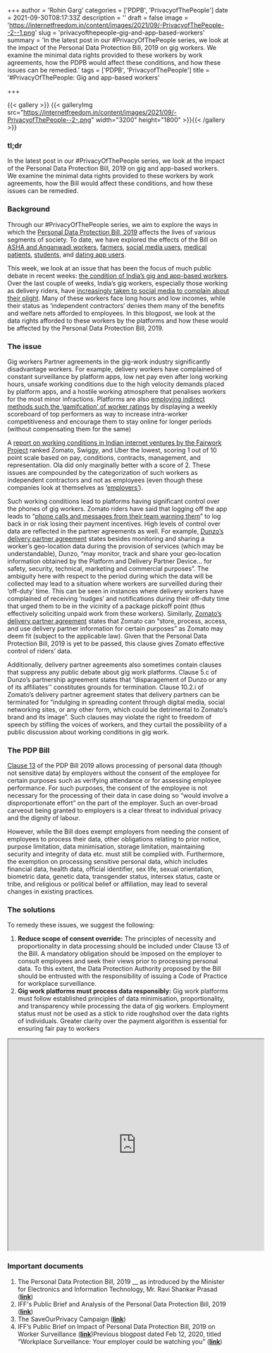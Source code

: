 +++
author = 'Rohin Garg'
categories = ['PDPB', 'PrivacyofThePeople']
date = 2021-09-30T08:17:33Z
description = ''
draft = false
image = 'https://internetfreedom.in/content/images/2021/09/-PrivacyofThePeople--2--1.png'
slug = 'privacyofthepeople-gig-and-app-based-workers'
summary = 'In the latest post in our #PrivacyOfThePeople series, we look at the impact of the Personal Data Protection Bill, 2019 on gig workers. We examine the minimal data rights provided to these workers by work agreements, how the PDPB would affect these conditions, and how these issues can be remedied.'
tags = ['PDPB', 'PrivacyofThePeople']
title = '#PrivacyOfThePeople: Gig and app-based workers'

+++


{{< gallery >}}
{{< galleryImg  src="https://internetfreedom.in/content/images/2021/09/-PrivacyofThePeople--2-.png" width="3200" height="1800" >}}{{< /gallery >}}

>>>> <form><script src="https://checkout.razorpay.com/v1/payment-button.js" data-payment_button_id="pl_HLkgeWGQLMuddp" async> </script> </form>

### tl;dr

In the latest post in our #PrivacyOfThePeople series, we look at the impact of the Personal Data Protection Bill, 2019 on gig and app-based workers. We examine the minimal data rights provided to these workers by work agreements, how the Bill would affect these conditions, and how these issues can be remedied.

### Background

Through our #PrivacyOfThePeople series, we aim to explore the ways in which the [Personal Data Protection Bill, 2019](http://164.100.47.4/BillsTexts/LSBillTexts/Asintroduced/373_2019_LS_Eng.pdf) affects the lives of various segments of society. To date, we have explored the effects of the Bill on [ASHA and Anganwadi workers](https://internetfreedom.in/privacyofthepeople-asha-workers-and-employee-surveillance/), [farmers](https://internetfreedom.in/privacy-of-the-people-agristack-and-farmer-issues/), [social media users](https://internetfreedom.in/privacyofthepeople-social-media-users/), [medical patients](https://internetfreedom.in/will-indias-healthcare-data-be-protected-privacy-of-the-people/), [students](https://internetfreedom.in/why-student-data-should-be-students-data/), and [dating app users](https://internetfreedom.in/privacyofthepeople-to-date-or-to-data-swipe-left-on-surveillance/).

This week, we look at an issue that has been the focus of much public debate in recent weeks: [the condition of India’s gig and app-based workers](https://inc42.com/features/why-indias-food-delivery-workers-deserve-better-pay-and-labour-protection/). Over the last couple of weeks, India’s gig workers, especially those working as delivery riders, have [increasingly taken to social media to complain about their plight](https://scroll.in/article/1005628/in-india-delivery-riders-are-taking-to-social-media-to-talk-about-their-long-hours-and-low-pay). Many of these workers face long hours and low incomes, while their status as ‘independent contractors’ denies them many of the benefits and welfare nets afforded to employees. In this blogpost, we look at the data rights afforded to these workers by the platforms and how these would be affected by the Personal Data Protection Bill, 2019.

### The issue

Gig workers Partner agreements in the gig-work industry significantly disadvantage workers. For example, delivery workers have complained of constant surveillance by platform apps, low net pay even after long working hours, unsafe working conditions due to the high velocity demands placed by platform apps, and a hostile working atmosphere that penalises workers for the most minor infractions. Platforms are also [employing indirect methods such the ‘gamifcation’ of worker ratings](https://entrackr.com/2021/08/zomato-when-algorithms-dictate-your-work-life-as-a-food-delivery-partner/) by displaying a weekly scoreboard of top performers as way to increase intra-worker competitiveness and encourage them to stay online for longer periods (without compensating them for the same)

A [report on working conditions in Indian internet ventures by the Fairwork Project](https://fair.work/en/ratings/india/) ranked Zomato, Swiggy, and Uber the lowest, scoring 1 out of 10 point scale based on pay, conditions, contracts, management, and representation. Ola did only marginally better with a score of 2. These issues are compounded by the categorization of such workers as independent contractors and not as employees (even though these companies look at themselves as ‘[employers’](https://officechai.com/startups/can-become-indias-third-largest-employer-behind-army-railways-18-months-swiggy/)).

Such working conditions lead to platforms having significant control over the phones of gig workers. Zomato riders have said that logging off the app leads to “[phone calls and messages from their team warning them](https://www.hindustantimes.com/analysis/meet-delivery-bhoy-the-man-shaking-up-india-s-booming-gig-economy-101630561630447.html)” to log back in or risk losing their payment incentives. High levels of control over data are reflected in the partner agreements as well. For example, [Dunzo’s delivery partner agreement](https://www.dunzo.com/terms#partner_terms) states besides monitoring and sharing a worker’s geo-location data during the provision of services (which may be understandable), Dunzo, “may monitor, track and share your geo‐location information obtained by the Platform and Delivery Partner Device... for safety, security, technical, marketing and commercial purposes”. The ambiguity here with respect to the period during which the data will be collected may lead to a situation where workers are surveilled during their ‘off-duty’ time. This can be seen in instances where delivery workers have complained of receiving ‘nudges’ and notifications during their off-duty time that urged them to be in the vicinity of a package pickoff point (thus effectively soliciting unpaid work from these workers). Similarly, [Zomato’s delivery partner agreement](https://www.runnr.in/delivery-partner-tandc.html) states that Zomato can “store, process, access, and use delivery partner information for certain purposes” as Zomato may deem fit (subject to the applicable law). Given that the Personal Data Protection Bill, 2019 is yet to be passed, this clause gives Zomato effective control of riders’ data.

Additionally, delivery partner agreements also sometimes contain clauses that suppress any public debate about gig work platforms. Clause 5.c of Dunzo’s partnership agreement states that “disparagement of Dunzo or any of its affiliates'' constitutes grounds for termination. Clause 10.2.i of Zomato’s delivery partner agreement states that delivery partners can be terminated for “indulging in spreading content through digital media, social networking sites, or any other form, which could be detrimental to Zomato’s brand and its image”. Such clauses may violate the right to freedom of speech by stifling the voices of workers, and they curtail the possibility of a public discussion about working conditions in gig work.

### The PDP Bill

[Clause 13](http://164.100.47.4/BillsTexts/LSBillTexts/Asintroduced/373_2019_LS_Eng.pdf) of the PDP Bill 2019 allows processing of personal data (though not sensitive data) by employers without the consent of the employee for certain purposes such as verifying attendance or for assessing employee performance. For such purposes, the consent of the employee is not necessary for the processing of their data in case doing so “would involve a disproportionate effort” on the part of the employer. Such an over-broad carveout being granted to employers is a clear threat to individual privacy and the dignity of labour.

However, while the Bill does exempt employers from needing the consent of employees to process their data, other obligations relating to prior notice, purpose limitation, data minimisation, storage limitation, maintaining security and integrity of data etc. must still be complied with. Furthermore, the exemption on processing sensitive personal data, which includes financial data, health data, official identifier, sex life, sexual orientation, biometric data, genetic data, transgender status, intersex status, caste or tribe, and religious or political belief or affiliation, may lead to several changes in existing practices.

### The solutions

To remedy these issues, we suggest the following:

1. **Reduce scope of consent override:** The principles of necessity and proportionality in data processing should be included under Clause 13 of the Bill. A mandatory obligation should be imposed on the employer to consult employees and seek their views prior to processing personal data. To this extent, the Data Protection Authority proposed by the Bill should be entrusted with the responsibility of issuing a Code of Practice for workplace surveillance.
2. **Gig work platforms must process data responsibly:** Gig work platforms must follow established principles of data minimisation, proportionality, and transparency while processing the data of gig workers. Employment status must not be used as a stick to ride roughshod over the data rights of individuals. Greater clarity over the payment algorithm is essential for ensuring fair pay to workers

<iframe src="https://drive.google.com/file/d/1Kz-YStiE7fKktMnhTI_NJehSiLb3-dmp/preview" width="580" height="480"></iframe>

### Important documents

1. The Personal Data Protection Bill, 2019 __ as introduced by the Minister for Electronics and Information Technology, Mr. Ravi Shankar Prasad ([**link**](http://164.100.47.4/BillsTexts/LSBillTexts/Asintroduced/373_2019_LS_Eng.pdf))
2. IFF's Public Brief and Analysis of the Personal Data Protection Bill, 2019 ([**link**](https://saveourprivacy.in/media/all/Brief-PDP-Bill-25.12.2020.pdf))
3. The SaveOurPrivacy Campaign ([**link**](https://saveourprivacy.in/))
4. IFF’s Public Brief on Impact of Personal Data Protection Bill, 2019 on Worker Surveillance ([**link**](https://drive.google.com/file/d/1qjZfNEZjr9ohtGzMXsulzmgsrKXma-Rf/view))Previous blogpost dated Feb 12, 2020, titled “Workplace Surveillance: Your employer could be watching you” ([**link**](https://internetfreedom.in/workplace-surveillance-your-employer-could-be-watching-you/))

> > > <form><script src="https://cdn.razorpay.com/static/widget/subscription-button.js" data-subscription_button_id="pl_HLk5qU1K35hmPH" data-button_theme="brand-color" async> </script> </form>




















